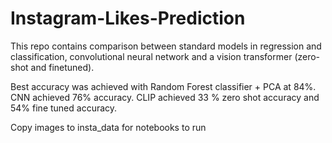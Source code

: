 # Instagram-Likes-Prediction

This repo contains comparison between standard models in regression and classification, convolutional neural network and a vision transformer (zero-shot and finetuned). 

Best accuracy was achieved with Random Forest classifier + PCA at 84%. 
CNN achieved 76% accuracy.
CLIP achieved 33 % zero shot accuracy and 54% fine tuned accuracy.

Copy images to insta_data for notebooks to run
